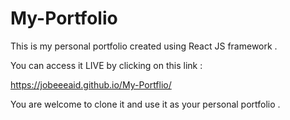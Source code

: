# My-Portfolio
This is my personal portfolio created using React JS framework .

You can access it LIVE by clicking on this link : 

https://jobeeeaid.github.io/My-Portflio/

You are welcome to clone it and use it as your personal portfolio .


